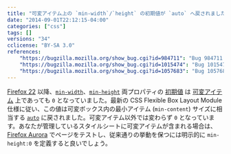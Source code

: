 ```yaml
---
title: "可変アイテム上の `min-width`/`height` の初期値が `auto` へ戻されました"
date: "2014-09-01T22:12:15-04:00"
categories: ["css"]
tags: []
versions: "34"
cclicense: "BY-SA 3.0"
references:
    "https://bugzilla.mozilla.org/show_bug.cgi?id=984711": "Bug 984711 – Add back \"min-width:auto\" / \"min-height:auto\" for flex items"
    "https://bugzilla.mozilla.org/show_bug.cgi?id=1015474": "Bug 1015474 – Update min-width:auto/min-height:auto support to match updated flexbox spec language"
    "https://bugzilla.mozilla.org/show_bug.cgi?id=1057683": "Bug 1057683 – http://i100.independent.co.uk/ is broken in Nightly, due to the new \"min-height:auto\" flex item behavior (from flexbox spec change)"
---
```

[Firefox 22](http://www.fxsitecompat.com/ja/versions/22/) 以降、[`min-width`](https://developer.mozilla.org/ja/docs/Web/CSS/min-width)、[`min-height`](https://developer.mozilla.org/ja/docs/Web/CSS/min-height) 両プロパティの [初期値](https://developer.mozilla.org/ja/docs/Web/CSS/initial_value) は [可変アイテム](https://developer.mozilla.org/ja/docs/Web/Guide/CSS/Flexible_boxes) 上であっても `0` となっていました。最新の CSS Flexible Box Layout Module 仕様に従い、この値は可変ボックス内の最小アイテム (`min-content`) サイズに相当する [`auto`](https://developer.mozilla.org/ja/docs/Web/CSS/auto) に戻されました。可変アイテム以外では変わらず `0` となっています。あなたが管理しているスタイルシートに可変アイテムが含まれる場合は、[Firefox Aurora](https://www.mozilla.org/ja/firefox/channel/#aurora) でページをテストし、従来通りの挙動を保つには明示的に `min-height:0` を定義すると良いでしょう。
